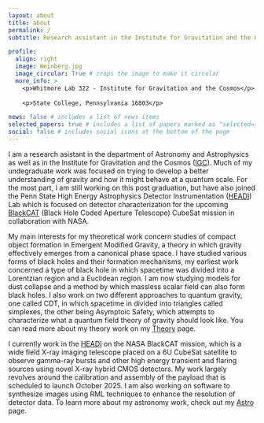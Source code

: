 ```yaml
---
layout: about
title: about
permalink: /
subtitle: Research assistant in the Institute for Gravitation and the Cosmos and the Department of Astronomy and Astrophysics.

profile:
  align: right
  image: Weinberg.jpg
  image_circular: True # crops the image to make it circular
  more_info: >
    <p>Whitmore Lab 322 - Institute for Gravitation and the Cosmos</p>
    
    <p>State College, Pennsylvania 16803</p>

news: false # includes a list of news items
selected_papers: true # includes a list of papers marked as "selected={true}"
social: false # includes social icons at the bottom of the page
---
```



I am a research asistant in the department of Astronomy and Astrophysics as well as in the Institute for Gravitation and the Cosmos ([IGC](https://igc.psu.edu)). Much of my undegraduate work was focused on trying to develop a better understanding of gravity and how it might behave at a quantum scale. For the most part, I am still working on this post graduation, but have also joined the Penn State High Energy Astrophysics Detector Instrumentation ([HEADI](https://sites.psu.edu/headilab/)) Lab which is focused on detector characterization for the upcoming [BlackCAT](https://techport.nasa.gov/view/96341) (Black Hole Coded Aperture Telescope) CubeSat mission in collaboration with NASA.

My main interests for my theoretical work concern studies of compact object formation in Emergent Modified Gravity, a theory in which gravity effectively emerges from a canonical phase space. I have studied various forms of black holes and their formation mechanisms, my earliest work concerned a type of black hole in which spacetime was divided into a Lorentzian region and a Euclidean region. I am now studying models for dust collapse and a method by which massless scalar field can also form black holes. I also work on two different approaches to quantum gravity, one called CDT, in which spacetime in divided into triangles called simplexes, the other being Asymptoic Safety, which attempts to characterize what a quantum field theory of gravity should look like. You can read more about my theory work on my [Theory](https://dennishartmanncodes.github.io/theory/) page.

I currently work in the [HEADI](https://sites.psu.edu/headilab/) on the NASA BlackCAT mission, which is a wide field X-ray imaging telescope placed on a 6U CubeSat satellite to observe gamma-ray bursts and other high energy transient and flaring sources using novel X-ray hybrid CMOS detectors. My work largely revolves around the calibration and assembly of the payload that is scheduled to launch October 2025. I am also working on software to synthesize images using RML techniques to enhance the resolution of detector data. To learn more about my astronomy work, check out my [Astro](https://dennishartmanncodes.github.io/astro/) page.
